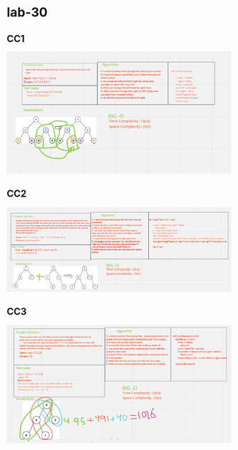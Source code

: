 # lab-30
## CC1 
   ![whiteboard](tree1.png)
## CC2
   ![whiteboard1](tree2.png)
## CC3 
 ![whiteboard](tree3.png)